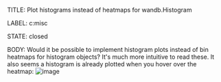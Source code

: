 TITLE:
Plot histograms instead of heatmaps for wandb.Histogram

LABEL:
c:misc

STATE:
closed

BODY:
Would it be possible to implement histogram plots instead of bin heatmaps for histogram objects? It's much more intuitive to read these. It also seems a histogram is already plotted when you hover over the heatmap: 
![image](https://user-images.githubusercontent.com/5707552/73600824-c4163280-450a-11ea-840e-2d8f251322fa.png)



